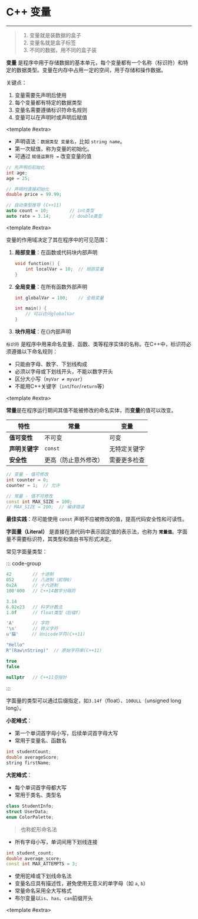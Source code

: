 # C++ 变量

---

<CCollapseGroup>

<CCollapse title="什么是变量？">

> 1. 变量就是装数据的盒子
> 2. 变量名就是盒子标签
> 3. 不同的数据，用不同的盒子装

**变量** 是程序中用于存储数据的基本单元，每个变量都有一个名称（标识符）和特定的数据类型。变量在内存中占用一定的空间，用于存储和操作数据。

关键点：
1. 变量需要先声明后使用
2. 每个变量都有特定的数据类型
3. 变量名需要遵循标识符命名规则
4. 变量可以在声明时或声明后赋值

<template #extra>
    <CBadge text="基础概念" variant="outline" color="#ff4d4f" />
</template>
</CCollapse>

<CCollapse title="如何声明和初始化变量？">

- 声明语法：`数据类型 变量名`，比如 `string name`。
- 第一次赋值，称为变量的初始化。
- 可通过 `赋值运算符 =` 改变变量的值


```cpp
// 先声明后初始化
int age;
age = 25;

// 声明时直接初始化
double price = 99.99;

// 自动类型推导 (C++11)
auto count = 10;        // int类型
auto rate = 3.14;       // double类型
```

<template #extra>
    <CBadge text="重点" variant="outline" color="#ff4d4f" />
</template>
</CCollapse>

<CCollapse title="什么是变量的作用域？">

变量的作用域决定了其在程序中的可见范围：

1. **局部变量**：在函数或代码块内部声明
   ```cpp
   void function() {
       int localVar = 10;  // 局部变量
   }
   ```

2. **全局变量**：在所有函数外部声明
   ```cpp
   int globalVar = 100;    // 全局变量
   
   int main() {
       // 可以访问globalVar
   }
   ```

3. **块作用域**：在{}内部声明

</CCollapse>

<CCollapse title="什么是标识符？">

`标识符` 是程序中用来命名变量、函数、类等程序实体的名称。在C++中，标识符必须遵循以下命名规则：

- 只能由字母、数字、下划线构成
- 必须以字母或下划线开头，不能以数字开头
- 区分大小写（`myVar ≠ myvar`）
- 不能用C++关键字（`int`/`for`/`return`等）

<template #extra>
    <CBadge text="基础规则" variant="outline" color="#ff4d4f" />
</template>
</CCollapse>

<CCollapse title="什么是常量？">

**常量**是在程序运行期间其值不能被修改的命名实体，而**变量**的值可以改变。

| 特性 | 常量 | 变量 |
|------|------|------|
| **值可变性** | 不可变 | 可变 |
| **声明关键字** | `const` | 无特定关键字 |
| **安全性** | 更高（防止意外修改） | 需要更多检查 |


```cpp
// 变量 - 值可修改
int counter = 0;
counter = 1;  // 允许

// 常量 - 值不可修改
const int MAX_SIZE = 100;
// MAX_SIZE = 200;  // 编译错误

```

**最佳实践**：尽可能使用 `const` 声明不应被修改的值，提高代码安全性和可读性。

</CCollapse>

<CCollapse title="什么是字面量？">


**字面量（Literal）** 是直接在源代码中表示固定值的表示法，也称为 **`常量值`**。字面量不需要标识符，其类型和值由书写形式决定。

常见字面量类型：

::: code-group

```cpp [整数]
42        // 十进制
052       // 八进制（前导0）
0x2A      // 十六进制
100'000   // C++14数字分隔符
```

```cpp [浮点数]
3.14
6.02e23   // 科学计数法
1.0f      // float类型（后缀f）

```

```cpp [字符]
'A'       // 字符
'\n'      // 转义字符
u'猫'     // Unicode字符(C++11)
```

```cpp [字符串]
"Hello"
R"(Raw\nString)"  // 原始字符串(C++11)
```

```cpp [布尔]
true
false
```

```cpp [指针]
nullptr   // C++11空指针
```

:::

字面量的类型可以通过后缀指定，如`3.14f`（float）、`100ULL`（unsigned long long）。

</CCollapse>


<CCollapse title="什么是驼峰命名法？">

**小驼峰式**：
- 第一个单词首字母小写，后续单词首字母大写
- 常用于变量名、函数名
```cpp
int studentCount;
double averageScore;
string firstName;
```

**大驼峰式**：
- 每个单词首字母都大写
- 常用于类名、类型名
```cpp
class StudentInfo;
struct UserData;
enum ColorPalette;
```

</CCollapse>

<CCollapse title="什么是下划线命名法？">

> 也称蛇形命名法

- 所有字母小写，单词间用下划线连接
```cpp
int student_count;
double average_score;
const int MAX_ATTEMPTS = 3;
```

</CCollapse>


<CCollapse title="变量命名规范有哪些？">

- 使用驼峰或下划线命名法
- ​变量名应具有描述性​​，避免使用无意义的单字母（如 `a`, `b`）
- 常量命名采用全大写格式
- 布尔变量以`is`、`has`、`can`前缀开头

<template #extra>
    <CBadge text="最佳实践" variant="outline" color="#52c41aff" />
</template>
</CCollapse>

</CCollapseGroup>